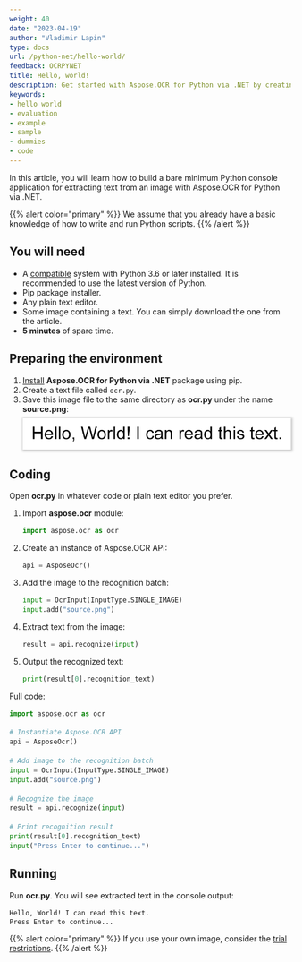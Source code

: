 ```yaml
---
weight: 40
date: "2023-04-19"
author: "Vladimir Lapin"
type: docs
url: /python-net/hello-world/
feedback: OCRPYNET
title: Hello, world!
description: Get started with Aspose.OCR for Python via .NET by creating and running a bare minimum example.
keywords:
- hello world
- evaluation
- example
- sample
- dummies
- code
---
```


In this article, you will learn how to build a bare minimum Python console application for extracting text from an image with Aspose.OCR for Python via .NET.

{{% alert color="primary" %}} 
We assume that you already have a basic knowledge of how to write and run Python scripts.
{{% /alert %}} 

## You will need

- A [compatible](/ocr/python-net/system-requirements/) system with Python 3.6 or later installed. It is recommended to use the latest version of Python.
- Pip package installer.
- Any plain text editor.
- Some image containing a text. You can simply download the one from the article.
- **5 minutes** of spare time.

## Preparing the environment

1. [Install](/ocr/python-net/installation/) **Aspose.OCR for Python via .NET** package using pip.
2. Create a text file called `ocr.py`.
3. Save this image file to the same directory as **ocr.py** under the name **source.png**:  
   <img src="source.png" alt="Source image" style="box-shadow: 1px 1px 4px 2px rgba(0,0,0,0.2);margin-top:8px;" />

## Coding

Open **ocr.py** in whatever code or plain text editor you prefer.

1. Import **aspose.ocr** module:  
   ```python
   import aspose.ocr as ocr
   ```
2. Create an instance of Aspose.OCR API:
   ```python
   api = AsposeOcr()
   ```
3. Add the image to the recognition batch:
   ```python
   input = OcrInput(InputType.SINGLE_IMAGE)
   input.add("source.png")
   ```
4. Extract text from the image:
   ```python
   result = api.recognize(input)
   ```
5. Output the recognized text:
   ```python
   print(result[0].recognition_text)
   ```

Full code:

```python
import aspose.ocr as ocr

# Instantiate Aspose.OCR API
api = AsposeOcr()

# Add image to the recognition batch
input = OcrInput(InputType.SINGLE_IMAGE)
input.add("source.png")

# Recognize the image
result = api.recognize(input)

# Print recognition result
print(result[0].recognition_text)
input("Press Enter to continue...")
```

## Running

Run **ocr.py**. You will see extracted text in the console output:

```
Hello, World! I can read this text.
Press Enter to continue...
```

{{% alert color="primary" %}} 
If you use your own image, consider the [trial restrictions](/ocr/net/licensing/).
{{% /alert %}} 
